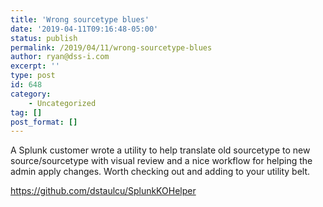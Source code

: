 ```yaml
---
title: 'Wrong sourcetype blues'
date: '2019-04-11T09:16:48-05:00'
status: publish
permalink: /2019/04/11/wrong-sourcetype-blues
author: ryan@dss-i.com
excerpt: ''
type: post
id: 648
category:
    - Uncategorized
tag: []
post_format: []
---
```

A Splunk customer wrote a utility to help translate old sourcetype to new source/sourcetype with visual review and a nice workflow for helping the admin apply changes. Worth checking out and adding to your utility belt.

<https://github.com/dstaulcu/SplunkKOHelper>